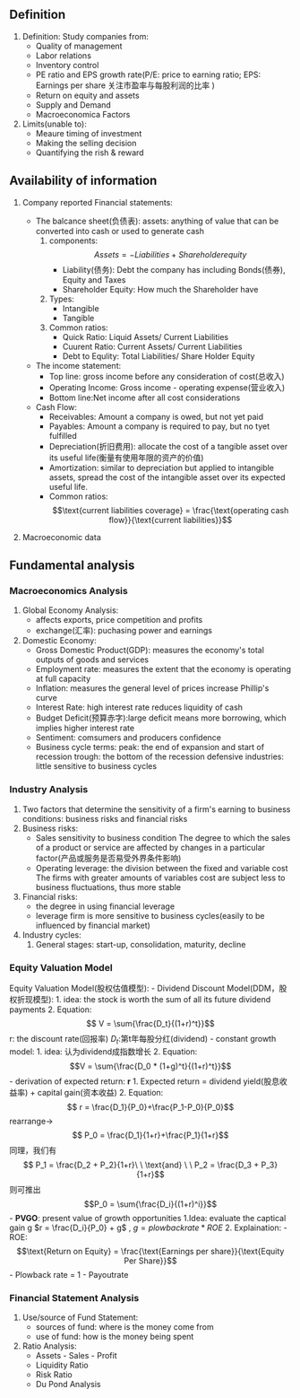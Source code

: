 ## Definition
1. Definition:
   Study companies from:
   - Quality of management
   - Labor relations
   - Inventory control
   - PE ratio and EPS growth rate(P/E: price to earning ratio; EPS: Earnings per share 关注市盈率与每股利润的比率 )
   - Return on equity and assets
   - Supply and Demand
   - Macroeconomica Factors
2. Limits(unable to):
   - Meaure timing of investment
   - Making the selling decision
   - Quantifying the rish & reward

## Availability of information
1. Company reported Financial statements:
   - The balcance sheet(负债表):
     assets: anything of value that can be converted into cash or used to generate cash
     1. components:
        $$ Assets = -Liabilities + Shareholderequity$$
        - Liability(债务): Debt the company has including Bonds(债券), Equity and Taxes
        - Shareholder Equity: How much the Shareholder have
     2. Types:
        - Intangible
        - Tangible
     3. Common ratios:
        - Quick Ratio: Liquid Assets/ Current Liabilities
        - Cuurent Ratio: Current Assets/ Current Liabilities
        - Debt to Equlity: Total Liabilities/ Share Holder Equity
   - The income statement:
     - Top line: gross income before any consideration of cost(总收入)
     - Operating Income: Gross income - operating expense(营业收入)
     - Bottom line:Net income after all cost considerations
   - Cash Flow:
     - Receivables: Amount a company is owed, but not yet paid
     - Payables: Amount a company is required to pay, but no tyet fulfilled
     - Depreciation(折旧费用): allocate the cost of a tangible asset over its useful life(衡量有使用年限的资产的价值)
     - Amortization: similar to depreciation but applied to intangible assets, spread the cost of the intangible asset over its expected useful life.
     - Common ratios:
       $$\text{current liabilities coverage} = \frac{\text{operating cash flow}}{\text{current liabilities}}$$
     
2. Macroeconomic data

## Fundamental analysis
### Macroeconomics Analysis
1. Global Economy Analysis:
   - affects exports, price competition and profits
   - exchange(汇率): puchasing power and earnings
2. Domestic Economy:
   - Gross Domestic Product(GDP): measures the economy's total outputs of goods and services
   - Employment rate: measures the extent that the economy is operating at full capacity
   - Inflation: measures the general level of prices increase Phillip's curve
   - Interest Rate: high interest rate reduces liquidity of cash
   - Budget Deficit(预算赤字):large deficit means more borrowing, which implies higher interest rate
   - Sentiment: comsumers and producers confidence
   - Business cycle terms:
     peak: the end of expansion and start of recession
     trough: the bottom of the recession
     defensive industries: little sensitive to business cycles 
### Industry Analysis
1. Two factors that determine the sensitivity of a firm's earning to business conditions: business risks and financial risks
2. Business risks:
   - Sales sensitivity to business condition
     The degree to which the sales of a product or service are affected by changes in a particular factor(产品或服务是否易受外界条件影响)
   - Operating leverage: the division between the fixed and variable cost
     The firms with greater amounts of variables cost are subject less to business fluctuations, thus more stable
 3. Financial risks:
    - the degree in using financial leverage
    - leverage firm is more sensitive to business cycles(easily to be influenced by financial market)
4. Industry cycles:
   1. General stages: start-up, consolidation, maturity, decline
### Equity Valuation Model
  Equity Valuation Model(股权估值模型):
      - Dividend Discount Model(DDM，股权折现模型):
        1. idea: the stock is worth the sum of all its future dividend payments
        2. Equation:
           $$ V = \sum{\frac{D_t}{(1+r)^t}}$$
           r: the discount rate(回报率)
           $D_t$:第t年每股分红(dividend)
      - constant growth model:
        1. idea: 认为dividend成指数增长
        2. Equation:
           $$V = \sum{\frac{D_0 * (1+g)^t}{(1+r)^t}}$$
      - derivation of expected return: **r**
        1. Expected return = dividend yield(股息收益率) + capital gain(资本收益)
        2. Equation:
           $$ r = \frac{D_1}{P_0}+\frac{P_1-P_0}{P_0}$$
           rearrange->
           $$ P_0 = \frac{D_1}{1+r}+\frac{P_1}{1+r}$$
           同理，我们有
           $$ P_1 = \frac{D_2 + P_2}{1+r}\ \  \text{and}  \ \ P_2 = \frac{D_3 + P_3}{1+r}$$
           则可推出
           $$P_0 = \sum{\frac{D_i}{(1+r)^i}}$$
      - **PVGO**: present value of growth opportunities
        1.Idea: evaluate the captical gain g 
           $r = \frac{D_i}{P_0} + g$  , $g = plowback rate * ROE$
        2. Explaination:
           - ROE:
             $$\text{Return on Equity} = \frac{\text{Earnings per share}}{\text{Equity Per Share}}$$ 
           - Plowback rate = 1 - Payoutrate

### Financial Statement Analysis
1. Use/source of Fund Statement:
   - sources of fund: where is the money come from
   - use of fund: how is the money being spent
2. Ratio Analysis:
   - Assets - Sales - Profit
   - Liquidity Ratio
   - Risk Ratio
   - Du Pond Analysis
           
   
  